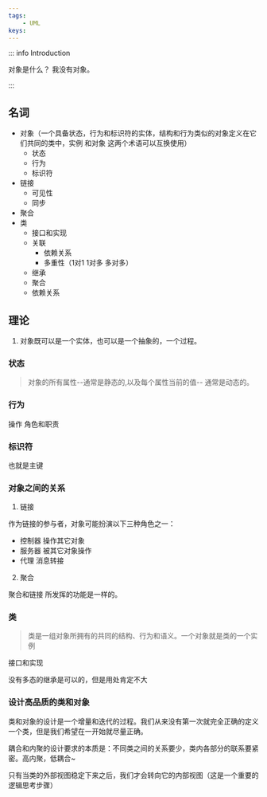 ```yaml
---
tags:
    - UML
keys:
---
```


::: info Introduction

对象是什么？ 我没有对象。

:::


## 名词

- 对象（一个具备状态，行为和标识符的实体，结构和行为类似的对象定义在它们共同的类中，实例 和对象 这两个术语可以互换使用）
    - 状态 
    - 行为
    - 标识符
- 链接
    - 可见性
    - 同步
- 聚合
- 类
    - 接口和实现
    - 关联
        - 依赖关系
        - 多重性（1对1 1对多 多对多）
    - 继承
    - 聚合
    - 依赖关系
## 理论

1. 对象既可以是一个实体，也可以是一个抽象的，一个过程。

### 状态 

> 对象的所有属性--通常是静态的,以及每个属性当前的值-- 通常是动态的。

### 行为

操作 角色和职责

### 标识符

也就是主键

### 对象之间的关系

1. 链接

作为链接的参与者，对象可能扮演以下三种角色之一：

- 控制器  操作其它对象
- 服务器  被其它对象操作
- 代理  消息转接

2. 聚合

聚合和链接 所发挥的功能是一样的。

### 类

> 类是一组对象所拥有的共同的结构、行为和语义。一个对象就是类的一个实例

接口和实现

没有多态的继承是可以的，但是用处肯定不大


### 设计高品质的类和对象

类和对象的设计是一个增量和迭代的过程。我们从来没有第一次就完全正确的定义一个类，但是我们希望在一开始就尽量正确。

耦合和内聚的设计要求的本质是：不同类之间的关系要少，类内各部分的联系要紧密。高内聚，低耦合~


只有当类的外部视图稳定下来之后，我们才会转向它的内部视图（这是一个重要的逻辑思考步骤）
